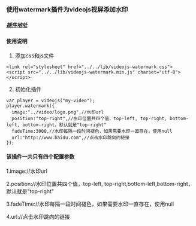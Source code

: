### 使用watermark插件为videojs视屏添加水印
##### [插件地址](https://github.com/dotsub/videojs-watermark)


#### 使用说明
1. 添加css和js文件

```
<link rel="stylesheet" href="../../lib/videojs-watermark.css">
<script src="../../lib/videojs-watermark.min.js" charset="utf-8"></script>
```

2. 初始化插件

```
var player = videojs("my-video");
player.watermark({
  image:"../video/logo.png",//水印url
  position:"top-right",//水印位置共四个值，top-left, top-right, bottom-left, bottom-right，默认就是"top-right"
  fadeTime:3000,//水印每隔一段时间褪色，如果需要水印一直存在，使用null
  url:"http://www.baidu.com",//点击水印跳向的链接
});
```

#### 该插件一共只有四个配置参数
1.image://水印url

2.position://水印位置共四个值，top-left, top-right,bottom-left,bottom-right，默认就是"top-right"

3.fadeTime://水印每隔一段时间褪色，如果需要水印一直存在，使用null

4.url://点击水印跳向的链接